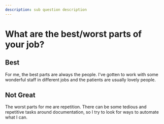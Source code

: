 ```yaml
---
description: sub question description
---
```


# What are the best/worst parts of your job?

## Best
For me, the best parts are always the people. I've gotten to work with some wonderful staff in different jobs and the patients are usually lovely people.

## Not Great
The worst parts for me are repetition. There can be some tedious and repetitive tasks around documentation, so I try to look for ways to automate what I can.
